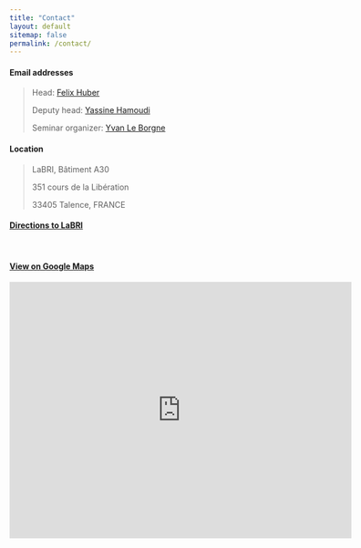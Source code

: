 ```yaml
---
title: "Contact"
layout: default
sitemap: false
permalink: /contact/
---
```


#### **Email addresses**
> Head: [Felix Huber](mailto:felix.huber@labri.fr)
>
> Deputy head: [Yassine Hamoudi](mailto:yassine.hamoudi@labri.fr)
>
> Seminar organizer: [Yvan Le Borgne](borgne@labri.fr)

#### **Location**
> LaBRI, Bâtiment A30
>
> 351 cours de la Libération
>
> 33405 Talence, FRANCE

#### **[Directions to LaBRI](https://www.labri.fr/en/presentation/coming-labri)**
<br>

#### **[View on Google Maps](https://maps.app.goo.gl/pamdoDBJQtyBhbR16)**

<iframe src="https://www.google.com/maps/embed?pb=!1m18!1m12!1m3!1d90580.61876975106!2d-0.6795872295087221!3d44.80843647428251!2m3!1f0!2f0!3f0!3m2!1i1024!2i768!4f13.1!3m3!1m2!1s0xd55277933502067%3A0x1c82dc2e1bf1a2f!2sLaBRI!5e0!3m2!1sfr!2sfr!4v1706774221311!5m2!1sfr!2sfr" width="600" height="450" style="border:0;" allowfullscreen="" loading="lazy" referrerpolicy="no-referrer-when-downgrade"></iframe>

<br>
